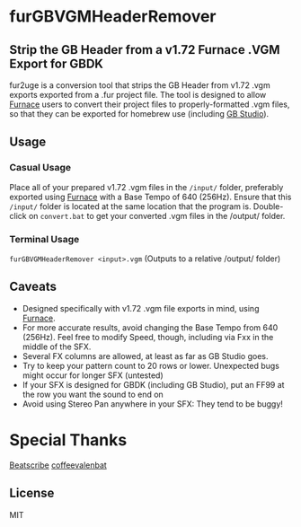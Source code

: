 # furGBVGMHeaderRemover
## Strip the GB Header from a v1.72 Furnace .VGM Export for GBDK

fur2uge is a conversion tool that strips the GB Header from v1.72 .vgm exports exported from a .fur project file. The tool is designed to allow [Furnace](https://github.com/tildearrow/furnace) users to convert their project files to properly-formatted .vgm files, so that they can be exported for homebrew use (including [GB Studio](https://www.gbstudio.dev/)).

## Usage
### Casual Usage
Place all of your prepared v1.72 .vgm files in the ``/input/`` folder, preferably exported using [Furnace](https://github.com/tildearrow/furnace) with a Base Tempo of 640 (256Hz). Ensure that this ``/input/`` folder is located at the same location that the program is. Double-click on ``convert.bat`` to get your converted .vgm files in the /output/ folder.

### Terminal Usage
``furGBVGMHeaderRemover <input>.vgm``
(Outputs to a relative /output/ folder)

## Caveats
- Designed specifically with v1.72 .vgm file exports in mind, using [Furnace](https://github.com/tildearrow/furnace).
- For more accurate results, avoid changing the Base Tempo from 640 (256Hz). Feel free to modify Speed, though, including via Fxx in the middle of the SFX.
- Several FX columns are allowed, at least as far as GB Studio goes.
- Try to keep your pattern count to 20 rows or lower. Unexpected bugs might occur for longer SFX (untested)
- If your SFX is designed for GBDK (including GB Studio), put an FF99 at the row you want the sound to end on
- Avoid using Stereo Pan anywhere in your SFX: They tend to be buggy!

# Special Thanks
[Beatscribe](https://github.com/Beatscribe)
[coffeevalenbat](https://github.com/coffeevalenbat)

## License

MIT
